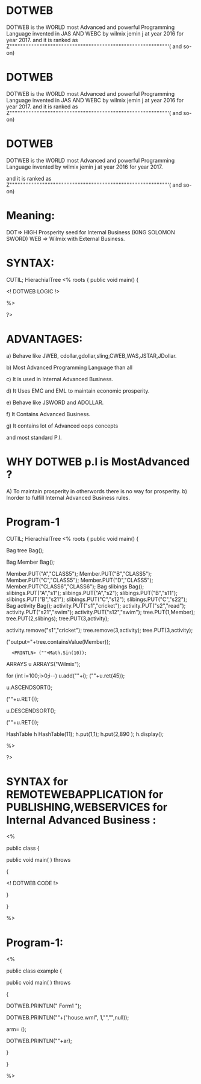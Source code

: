 # DOTWEB
 DOTWEB  is  the WORLD  most  Advanced and  powerful  Programming  Language invented in  JAS  AND  WEBC  by   wilmix  jemin j  at  year 2016  for year  2017.  and it  is  ranked  as  Z'''''''''''''''''''''''''''''''''''''''''''''''''''''''''''''''''''''''''''''''''''''''''''''''''''''( and  so-on)
# DOTWEB
 DOTWEB  is  the WORLD  most  Advanced and  powerful  Programming  Language invented in  JAS  AND  WEBC  by   wilmix  jemin j  at  year 2016  for year  2017.  and it  is  ranked  as  Z'''''''''''''''''''''''''''''''''''''''''''''''''''''''''''''''''''''''''''''''''''''''''''''''''''''( and  so-on)


DOTWEB
======

DOTWEB  is  the WORLD  most  Advanced and  powerful  Programming  Language invented  by   wilmix  jemin j  at  year 2016  for year  2017.

and it  is  ranked  as  Z'''''''''''''''''''''''''''''''''''''''''''''''''''''''''''''''''''''''''''''''''''''''''''''''''''''( and  so-on)

Meaning:
=======

DOT=> HIGH Prosperity seed for Internal  Business (KING SOLOMON SWORD)
WEB => Wilmix  with  External Business.
 

SYNTAX:
======



<DOTWEB>

<USE> CUTIL;
<PACK> HierachialTree
<%
    <CLASS> roots
    {
        public void main()
        {



<! DOTWEB  LOGIC !>


%>

?>


ADVANTAGES:
===========

a) Behave like  JWEB, cdollar,gdollar,sling,CWEB,WAS,JSTAR,JDollar.

b) Most Advanced  Programming  Language  than  all

c) It  is  used  in Internal Advanced Business.

d) It  Uses  EMC and  EML  to maintain  economic prosperity.

e)  Behave like JSWORD  and ADOLLAR.

f)  It  Contains  Advanced  Business.

g) It  contains  lot  of  Advanced oops  concepts

and most  standard  P.l.



WHY DOTWEB p.l   is   MostAdvanced ?
===================================

A) To maintain  prosperity in otherwords  there  is no way for  prosperity.
b) Inorder  to  fulfill  Internal Advanced  Business  rules.








Program-1
=========


<DOTWEB>

<USE> CUTIL;
<PACK> HierachialTree
<%
    <CLASS> roots
    {
        public void main()
        {
         

 Bag  tree <NEW> Bag();
 
  Bag  Member <NEW> Bag();

       
Member.PUT("A","CLASS5");
Member.PUT("B","CLASS5");
Member.PUT("C","CLASS5");
Member.PUT("D","CLASS5");
Member.PUT("CLASS6","CLASS6");
 Bag  slibings <NEW> Bag();
slibings.PUT("A","s1");
slibings.PUT("A","s2");
slibings.PUT("B","s11");
slibings.PUT("B","s21");
slibings.PUT("C","s12");
slibings.PUT("C","s22");
Bag  activity <NEW> Bag();
activity.PUT("s1","cricket");
activity.PUT("s2","read");
activity.PUT("s21","swim");
activity.PUT("s12","swim");
tree.PUT(1,Member);
tree.PUT(2,slibings);
tree.PUT(3,activity);


activity.remove("s1","cricket");
tree.remove(3,activity);
tree.PUT(3,activity);



<PRINTLN>("output="+tree.containsValue(Member));
              
   

      <PRINTLN> (""+Math.Sin(10));



ARRAYS  u <NEW>  ARRAYS("Wilmix");

for (int i=100;i>0;i--)
u.add(""+i);
 <PRINTLN>(""+u.ret(45));

u.ASCENDSORT();

 <PRINTLN>(""+u.RET());

u.DESCENDSORT();

 <PRINTLN>(""+u.RET());

HashTable h  <NEW> HashTable(11);
      h.put(1,1);      h.put(2,890 ); h.display();


%>

?>



SYNTAX  for  REMOTEWEBAPPLICATION  for PUBLISHING,WEBSERVICES for  Internal  Advanced Business :
===============================================================================================


<DOTWEB>
            
<PACK>

<%


public class  <PROGRAMCLASSNAME>
{




   public void main( ) throws <EXE>

{

<!  DOTWEB CODE !>




}








 }





%>


</DOTWEB>

Program-1:
========

<DOTWEB>
            
<PACK>

<%


public class  example
{




   public void main( ) throws <EXE>

{



DOTWEB.PRINTLN("<topic> Form1 </topic>");

DOTWEB.PRINTLN(""+<GUI>("house.wml", 1,"","",null));


<AList> arm=  <NEW> <AList>();

<JDOLLAR>

DOTWEB.PRINTLN(""+ar);




}








 }





%>


</DOTWEB>



